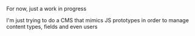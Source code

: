 For now, just a work in progress

I'm just trying to do a CMS that mimics JS prototypes
in order to manage content types, fields and even users

